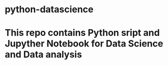 # python-datascience
# This repo contains Python sript and Jupyther Notebook for Data Science and Data analysis
